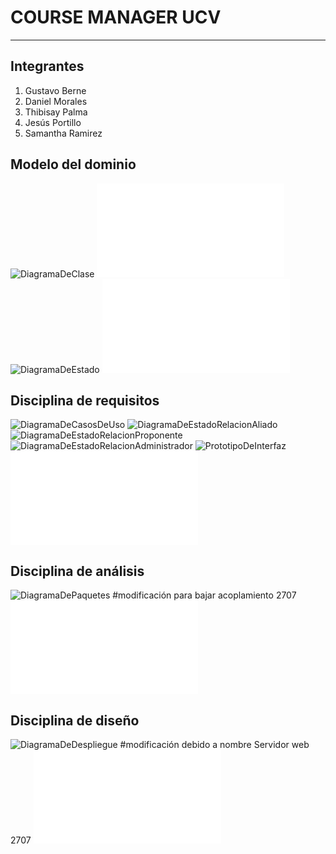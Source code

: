 # COURSE MANAGER UCV
***

## Integrantes

1. Gustavo Berne
2. Daniel Morales
3. Thibisay Palma
4. Jesús Portillo
5. Samantha Ramirez

## Modelo del dominio
![DiagramaDeClase](docs/scenariosView/ModeloDeDominio/DiagramaDeClase.png)
![GlosarioDeTerminos](docs/scenariosView/ModeloDeDominio/GlosarioDeTerminos.pdf)
![DiagramaDeEstado](docs/scenariosView/ModeloDeDominio/DiagramaDeEstado.png)
![ModeloDeDominioEntrega1](docs/scenariosView/ModeloDeDominio/Entrega1.pdf)

## Disciplina de requisitos
![DiagramaDeCasosDeUso](docs/scenariosView/DisciplinaDeRequisitos/DiagramaDeCasosDeUso.png)
![DiagramaDeEstadoRelacionAliado](docs/scenariosView/DisciplinaDeRequisitos/DiagramaDeEstadoRelacionAliado.png)
![DiagramaDeEstadoRelacionProponente](docs/scenariosView/DisciplinaDeRequisitos/DiagramaDeEstadoRelacionProponente.png)
![DiagramaDeEstadoRelacionAdministrador](docs/scenariosView/DisciplinaDeRequisitos/DiagramaDeEstadoRelacionAdministrador.png)
![PrototipoDeInterfaz](docs/scenariosView/DisciplinaDeRequisitos/PrototipoDeInterfaz.png)
![DisciplinaDeRequisitosEntrega2](docs/scenariosView/DisciplinaDeRequisitos/Entrega2.pdf)

## Disciplina de análisis
![DiagramaDePaquetes](docs/scenariosView/DisciplinaDeAnalisis/DiagramaDePaquetes.png) #modificación para bajar acoplamiento 2707 
![DisciplinaDeAnalisisEntrega3](docs/scenariosView/DisciplinaDeAnalisis/Entrega3.pdf)

## Disciplina de diseño
![DiagramaDeDespliegue](docs/scenariosView/DisciplinaDeDisenio/DiagramaDeDespliegue.png) #modificación debido a nombre Servidor web 2707 
![DisciplinaDeDiseñoEntrega4](docs/scenariosView/DisciplinaDeDisenio/Entrega4.pdf)